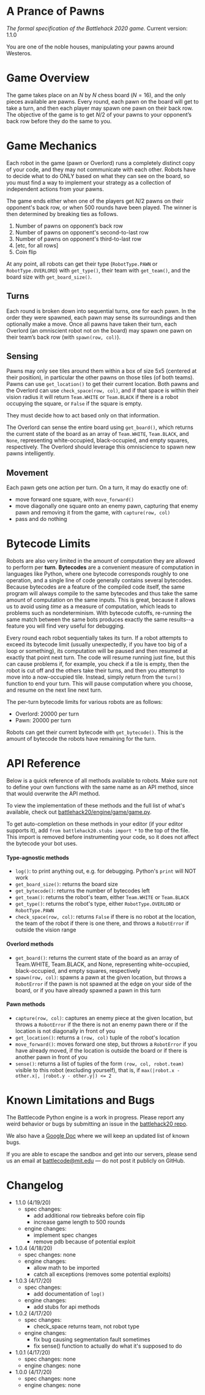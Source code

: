 # A Prance of Pawns

_The formal specification of the Battlehack 2020 game._
Current version: 1.1.0

You are one of the noble houses, manipulating your pawns around Westeros.

# Game Overview

The game takes place on an $N$ by $N$ chess board ($N = 16$), and the only pieces available are pawns.
Every round, each pawn on the board will get to take a turn, and then each player may spawn one pawn on their back row.
The objective of the game is to get $N/2$ of your pawns to your opponent’s back row before they do the same to you.

# Game Mechanics

Each robot in the game (pawn or Overlord) runs a completely distinct copy of your code, and they may not communicate with each other.
Robots have to decide what to do ONLY based on what they can see on the board, so you must find a way to implement your strategy as a collection of independent actions from your pawns.

The game ends either when one of the players get $N/2$ pawns on their opponent's back row, or when 500 rounds have been played.
The winner is then determined by breaking ties as follows.
1. Number of pawns on opponent’s back row
2. Number of pawns on opponent's second-to-last row
3. Number of pawns on opponent's third-to-last row
4. \[etc, for all rows\]
5. Coin flip

At any point, all robots can get their type (`RobotType.PAWN` or `RobotType.OVERLORD`) with `get_type()`, their team with `get_team()`, and the board size with `get_board_size()`.

## Turns

Each round is broken down into sequential turns, one for each pawn.
In the order they were spawned, each pawn may sense its surroundings and then optionally make a move.
Once all pawns have taken their turn, each Overlord (an omniscient robot not on the board) may spawn one pawn on their team’s back row (with `spawn(row, col)`).

## Sensing

Pawns may only see tiles around them within a box of size 5x5 (centered at their position), in particular the other pawns on those tiles (of both teams).
Pawns can use `get_location()` to get their current location.
Both pawns and the Overlord can use `check_space(row, col)`, and if that space is within their vision radius it will return `Team.WHITE` or `Team.BLACK` if there is a robot occupying the square, or `False` if the square is empty.

They must decide how to act based only on that information.

The Overlord can sense the entire board using `get_board()`, which returns the current state of the board as an array of `Team.WHITE`, `Team.BLACK`, and `None`, representing white-occupied, black-occupied, and empty squares, respectively. The Overlord should leverage this omniscience to spawn new pawns intelligently.

## Movement

Each pawn gets one action per turn. On a turn, it may do exactly one of:
- move forward one square, with `move_forward()`
- move diagonally one square onto an enemy pawn, capturing that enemy pawn and removing it from the game, with `capture(row, col)`
- pass and do nothing

# Bytecode Limits

Robots are also very limited in the amount of computation they are allowed to perform per **turn**.
**Bytecodes** are a convenient measure of computation in languages like Python,
where one bytecode corresponds roughly to one operation,
and a single line of code generally contains several bytecodes.
Because bytecodes are a feature of the compiled code itself, the same program will always compile to the same bytecodes and thus take the same amount of computation on the same inputs.
This is great, because it allows us to avoid using _time_ as a measure of computation, which leads to problems such as nondeterminism.
With bytecode cutoffs, re-running the same match between the same bots produces exactly the same results--a feature you will find very useful for debugging.

Every round each robot sequentially takes its turn.
If a robot attempts to exceed its bytecode limit (usually unexpectedly, if you have too big of a loop or something),
its computation will be paused and then resumed at exactly that point next turn.
The code will resume running just fine, but this can cause problems if, for example, you check if a tile is empty, then the robot is cut off and the others take their turns, and then you attempt to move into a now-occupied tile.
Instead, simply return from the `turn()` function to end your turn.
This will pause computation where you choose, and resume on the next line next turn.

The per-turn bytecode limits for various robots are as follows:
- Overlord: 20000 per turn
- Pawn: 20000 per turn

Robots can get their current bytecode with `get_bytecode()`. This is the amount of bytecode the robots have remaining for the turn.


# API Reference

Below is a quick reference of all methods available to robots. Make sure not to define your own functions with the same name as an API method, since that would overwrite the API method.

To view the implementation of these methods and the full list of what's available, check out [battlehack20/engine/game/game.py](https://github.com/battlecode/battlehack20/blob/master/engine/battlehack20/engine/game/game.py#L124).

To get auto-completion on these methods in your editor (if your editor supports it), add `from battlehack20.stubs import *` to the top of the file. This import is removed before instrumenting your code, so it does not affect the bytecode your bot uses.

#### Type-agnostic methods

- `log()`: to print anything out, e.g. for debugging. Python's `print` will NOT work
- `get_board_size()`: returns the board size
- `get_bytecode()`: returns the number of bytecodes left
- `get_team()`: returns the robot's team, either `Team.WHITE` or `Team.BLACK`
- `get_type()`: returns the robot's type, either `RobotType.OVERLORD` or `RobotType.PAWN`
- `check_space(row, col)`: returns `False` if there is no robot at the location, the team of the robot if there is one there, and throws a `RobotError` if outside the vision range

#### Overlord methods

- `get_board()`: returns the current state of the board as an array of Team.WHITE, Team.BLACK, and None, representing white-occupied, black-occupied, and empty squares, respectively
- `spawn(row, col)`: spawns a pawn at the given location, but throws a `RobotError` if the pawn is not spawned at the edge on your side of the board, or if you have already spawned a pawn in this turn

#### Pawn methods

- `capture(row, col)`: captures an enemy piece at the given location, but throws a `RobotError` if the there is not an enemy pawn there or if the location is not diagonally in front of you
- `get_location()`: returns a `(row, col)` tuple of the robot's location
- `move_forward()`: moves forward one step, but throws a `RobotError` if you have already moved, if the location is outside the board or if there is another pawn in front of you
- `sense()`: returns a list of tuples of the form `(row, col, robot.team)` visible to this robot (excluding yourself), that is, if `max(|robot.x - other.x|, |robot.y - other.y|) <= 2`


# Known Limitations and Bugs

The Battlecode Python engine is a work in progress. Please report any weird behavior or bugs by submitting an issue in the [battlehack20 repo](https://github.com/battlecode/battlehack20/issues).

We also have a [Google Doc](https://docs.google.com/document/d/10Id1pa7txfkrFgaM7WrK90VQKdbCXlNDOUuMRx7x9ls/edit) where we will keep an updated list of known bugs.

If you are able to escape the sandbox and get into our servers, please send us an email at [battlecode@mit.edu](mailto:battlecode@mit.edu) — do not post it publicly on GitHub.


# Changelog

- 1.1.0 (4/19/20)
    - spec changes:
        - add additional row tiebreaks before coin flip
        - increase game length to 500 rounds
    - engine changes:
        - implement spec changes
        - remove pdb because of potential exploit
- 1.0.4 (4/18/20)
    - spec changes: none
    - engine changes:
        - allow math to be imported
        - catch all exceptions (removes some potential exploits)
- 1.0.3 (4/17/20)
    - spec changes:
        - add documentation of `log()`
    - engine changes:
        - add stubs for api methods
- 1.0.2 (4/17/20)
    - spec changes:
        - check_space returns team, not robot type
    - engine changes:
        - fix bug causing segmentation fault sometimes
        - fix sense() function to actually do what it's supposed to do
- 1.0.1 (4/17/20)
    - spec changes: none
    - engine changes: none
- 1.0.0 (4/17/20)
    - spec changes: none
    - engine changes: none
